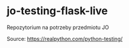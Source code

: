 # jo-testing-flask-live
Repozytorium na potrzeby przedmiotu JO

Source: https://realpython.com/python-testing/
